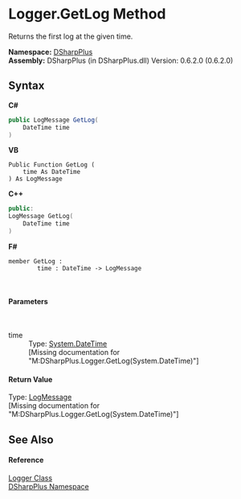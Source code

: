 # Logger.GetLog Method 
 

Returns the first log at the given time.

**Namespace:**&nbsp;<a href="503971eb-de5e-a570-9922-de9500a9b1cc">DSharpPlus</a><br />**Assembly:**&nbsp;DSharpPlus (in DSharpPlus.dll) Version: 0.6.2.0 (0.6.2.0)

## Syntax

**C#**<br />
``` C#
public LogMessage GetLog(
	DateTime time
)
```

**VB**<br />
``` VB
Public Function GetLog ( 
	time As DateTime
) As LogMessage
```

**C++**<br />
``` C++
public:
LogMessage GetLog(
	DateTime time
)
```

**F#**<br />
``` F#
member GetLog : 
        time : DateTime -> LogMessage 

```

<br />

#### Parameters
&nbsp;<dl><dt>time</dt><dd>Type: <a href="http://msdn2.microsoft.com/en-us/library/03ybds8y" target="_blank">System.DateTime</a><br />\[Missing <param name="time"/> documentation for "M:DSharpPlus.Logger.GetLog(System.DateTime)"\]</dd></dl>

#### Return Value
Type: <a href="298c1c7c-b890-a3b1-dcb1-b344034bb877">LogMessage</a><br />\[Missing <returns> documentation for "M:DSharpPlus.Logger.GetLog(System.DateTime)"\]

## See Also


#### Reference
<a href="6c13a27e-db36-c994-0b19-4bb50a260ac8">Logger Class</a><br /><a href="503971eb-de5e-a570-9922-de9500a9b1cc">DSharpPlus Namespace</a><br />